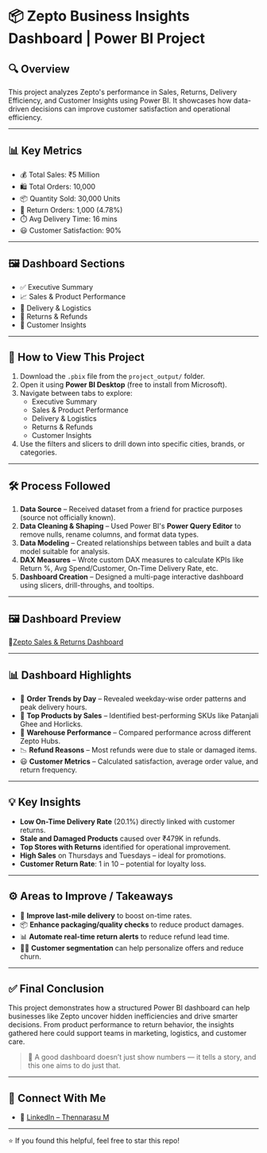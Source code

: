 # 📦 Zepto Business Insights Dashboard | Power BI Project

## 🔍 Overview

This project analyzes Zepto's performance in Sales, Returns, Delivery Efficiency, and Customer Insights using Power BI. It showcases how data-driven decisions can improve customer satisfaction and operational efficiency.

---

## 📊 Key Metrics

- 💰 Total Sales: ₹5 Million
- 🛍️ Total Orders: 10,000
- 📦 Quantity Sold: 30,000 Units
- 🔁 Return Orders: 1,000 (4.78%)
- ⏱️ Avg Delivery Time: 16 mins
- 😃 Customer Satisfaction: 90%

---

## 🖼️ Dashboard Sections

- ✅ Executive Summary
- 📈 Sales & Product Performance
- 🚚 Delivery & Logistics
- 🔁 Returns & Refunds
- 🧍 Customer Insights

---

## 🚀 How to View This Project

1. Download the `.pbix` file from the `project_output/` folder.
2. Open it using **Power BI Desktop** (free to install from Microsoft).
3. Navigate between tabs to explore:
   - Executive Summary
   - Sales & Product Performance
   - Delivery & Logistics
   - Returns & Refunds
   - Customer Insights
4. Use the filters and slicers to drill down into specific cities, brands, or categories.

---

## 🛠️ Process Followed

1. **Data Source** – Received dataset from a friend for practice purposes (source not officially known).
2. **Data Cleaning & Shaping** – Used Power BI's **Power Query Editor** to remove nulls, rename columns, and format data types.
3. **Data Modeling** – Created relationships between tables and built a data model suitable for analysis.
4. **DAX Measures** – Wrote custom DAX measures to calculate KPIs like Return %, Avg Spend/Customer, On-Time Delivery Rate, etc.
5. **Dashboard Creation** – Designed a multi-page interactive dashboard using slicers, drill-throughs, and tooltips.

---

## 🖼️ Dashboard Preview

🔗[Zepto Sales & Returns Dashboard](https://github.com/ThennarasuM15/-Zepto-Business-Insights-Dashboard/blob/main/Project%20Output/zepto%20project.pdf)

---

## 📊 Dashboard Highlights

- 📅 **Order Trends by Day** – Revealed weekday-wise order patterns and peak delivery hours.
- 🧴 **Top Products by Sales** – Identified best-performing SKUs like Patanjali Ghee and Horlicks.
- 🏬 **Warehouse Performance** – Compared performance across different Zepto Hubs.
- 📉 **Refund Reasons** – Most refunds were due to stale or damaged items.
- 😃 **Customer Metrics** – Calculated satisfaction, average order value, and return frequency.

---

## 💡 Key Insights

- **Low On-Time Delivery Rate** (20.1%) directly linked with customer returns.
- **Stale and Damaged Products** caused over ₹479K in refunds.
- **Top Stores with Returns** identified for operational improvement.
- **High Sales** on Thursdays and Tuesdays – ideal for promotions.
- **Customer Return Rate**: 1 in 10 – potential for loyalty loss.

---

## ⚙️ Areas to Improve / Takeaways

- 🚚 **Improve last-mile delivery** to boost on-time rates.
- 📦 **Enhance packaging/quality checks** to reduce product damages.
- 📊 **Automate real-time return alerts** to reduce refund lead time.
- 👨‍💼 **Customer segmentation** can help personalize offers and reduce churn.

---

## ✅ Final Conclusion

This project demonstrates how a structured Power BI dashboard can help businesses like Zepto uncover hidden inefficiencies and drive smarter decisions. From product performance to return behavior, the insights gathered here could support teams in marketing, logistics, and customer care.

> 📌 A good dashboard doesn’t just show numbers — it tells a story, and this one aims to do just that.

---

## 🤝 Connect With Me

- 🔗 [LinkedIn – Thennarasu M](https://www.linkedin.com/in/thennarasu-m-da/)

---

⭐ If you found this helpful, feel free to star this repo!
